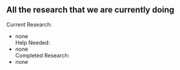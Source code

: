 ## All the research that we are currently doing
Current Research:
- none  
Help Needed:
- none  
Completed Research:
- none  
